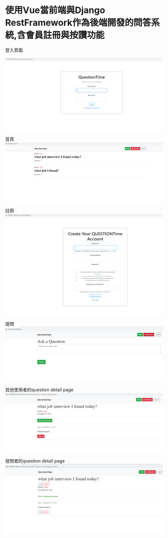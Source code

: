 # 使用Vue當前端與Django RestFramework作為後端開發的問答系統,含會員註冊與按讚功能

登入頁面

![image](https://github.com/funpi89/django_vue_question_answer/blob/master/images/login_page.PNG)

首頁
![image](https://github.com/funpi89/django_vue_question_answer/blob/master/images/home_page.PNG)

註冊
![image](https://github.com/funpi89/django_vue_question_answer/blob/master/images/register_page.PNG)

提問
![image](https://github.com/funpi89/django_vue_question_answer/blob/master/images/ask_page.PNG)

其他使用者的question detail page
![image](https://github.com/funpi89/django_vue_question_answer/blob/master/images/detail_client_page.PNG)

發問者的question detail page
![image](https://github.com/funpi89/django_vue_question_answer/blob/master/images/detail_asker_page.PNG)
